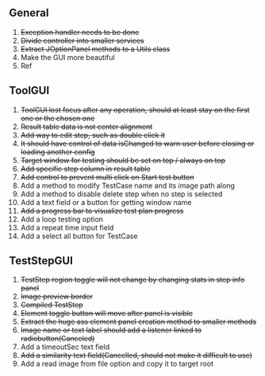 
## General
1. ~~Exception handler needs to be done~~
2. ~~Divide controller into smaller services~~
3. ~~Extract JOptionPanel methods to a Utils class~~
4. Make the GUI more beautiful
5. Ref


## ToolGUI
1. ~~ToolGUI lost focus after any operation, should at least stay on the first one or the chosen one~~
2. ~~Result table data is not center alignment~~
3. ~~Add way to edit step, such as double click it~~
4. ~~It should have control of data isChanged to warn user before closing or loading another config~~
5. ~~Target window for testing should be set on top / always on top~~
6. ~~Add specific step column in result table~~
7. ~~Add control to prevent multi click on Start test button~~
8. Add a method to modify TestCase name and its image path along
9. Add a method to disable delete step when no step is selected
10. Add a text field or a button for getting window name
11. ~~Add a progress bar to visualize test plan progress~~
12. Add a loop testing option
13. Add a repeat time input field
14. Add a select all button for TestCase


## TestStepGUI
1. ~~TestStep region toggle will not change by changing stats in step info panel~~
2. ~~Image preview border~~
3. ~~Compiled TestStep~~
4. ~~Element toggle button will move after panel is visible~~
5. ~~Extract the huge ass element panel creation method to smaller methods~~
6. ~~Image name or text label should add a listener linked to radiobutton(Canceled)~~
7. Add a timeoutSec text field
8. ~~Add a similarity text field(Cancelled, should not make it difficult to use)~~
9. Add a read image from file option and copy it to target root

